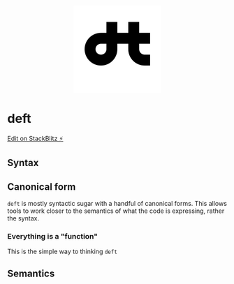 <p align="center">
  <img src="logo.svg" width="200" height="200" alt="deft logo" />
</p>

deft
====

[Edit on StackBlitz ⚡️](https://stackblitz.com/edit/deft)

Syntax
------

Canonical form
--------------

`deft` is mostly syntactic sugar with a handful of canonical forms. This allows tools to work closer to the semantics of what the code is expressing, rather the syntax.

### Everything is a "function"

This is the simple way to thinking `deft`

Semantics
---------